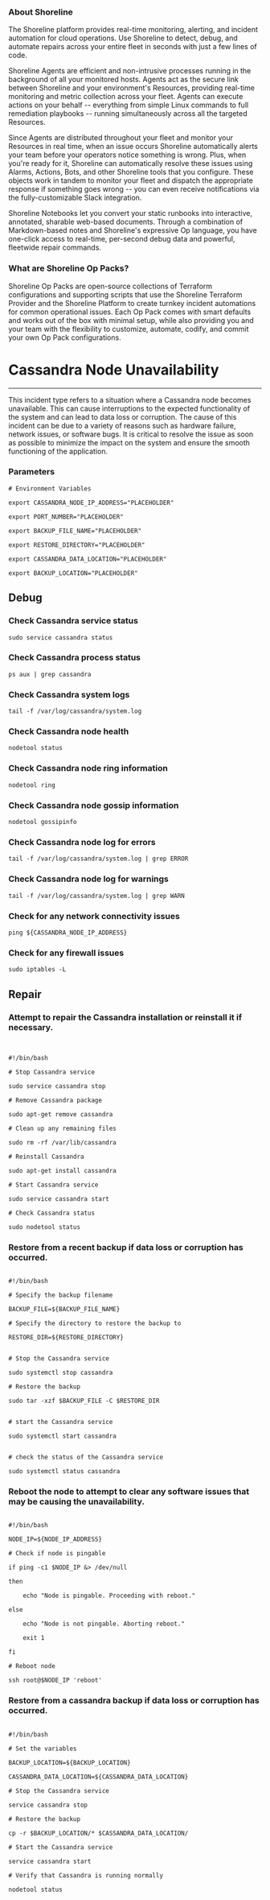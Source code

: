 
### About Shoreline
The Shoreline platform provides real-time monitoring, alerting, and incident automation for cloud operations. Use Shoreline to detect, debug, and automate repairs across your entire fleet in seconds with just a few lines of code.

Shoreline Agents are efficient and non-intrusive processes running in the background of all your monitored hosts. Agents act as the secure link between Shoreline and your environment's Resources, providing real-time monitoring and metric collection across your fleet. Agents can execute actions on your behalf -- everything from simple Linux commands to full remediation playbooks -- running simultaneously across all the targeted Resources.

Since Agents are distributed throughout your fleet and monitor your Resources in real time, when an issue occurs Shoreline automatically alerts your team before your operators notice something is wrong. Plus, when you're ready for it, Shoreline can automatically resolve these issues using Alarms, Actions, Bots, and other Shoreline tools that you configure. These objects work in tandem to monitor your fleet and dispatch the appropriate response if something goes wrong -- you can even receive notifications via the fully-customizable Slack integration.

Shoreline Notebooks let you convert your static runbooks into interactive, annotated, sharable web-based documents. Through a combination of Markdown-based notes and Shoreline's expressive Op language, you have one-click access to real-time, per-second debug data and powerful, fleetwide repair commands.

### What are Shoreline Op Packs?
Shoreline Op Packs are open-source collections of Terraform configurations and supporting scripts that use the Shoreline Terraform Provider and the Shoreline Platform to create turnkey incident automations for common operational issues. Each Op Pack comes with smart defaults and works out of the box with minimal setup, while also providing you and your team with the flexibility to customize, automate, codify, and commit your own Op Pack configurations.

# Cassandra Node Unavailability
---

This incident type refers to a situation where a Cassandra node becomes unavailable. This can cause interruptions to the expected functionality of the system and can lead to data loss or corruption. The cause of this incident can be due to a variety of reasons such as hardware failure, network issues, or software bugs. It is critical to resolve the issue as soon as possible to minimize the impact on the system and ensure the smooth functioning of the application.

### Parameters
```shell
# Environment Variables

export CASSANDRA_NODE_IP_ADDRESS="PLACEHOLDER"

export PORT_NUMBER="PLACEHOLDER"

export BACKUP_FILE_NAME="PLACEHOLDER"

export RESTORE_DIRECTORY="PLACEHOLDER"

export CASSANDRA_DATA_LOCATION="PLACEHOLDER"

export BACKUP_LOCATION="PLACEHOLDER"
```

## Debug

### Check Cassandra service status
```shell
sudo service cassandra status
```

### Check Cassandra process status
```shell
ps aux | grep cassandra
```

### Check Cassandra system logs
```shell
tail -f /var/log/cassandra/system.log
```

### Check Cassandra node health
```shell
nodetool status
```

### Check Cassandra node ring information
```shell
nodetool ring
```

### Check Cassandra node gossip information
```shell
nodetool gossipinfo
```

### Check Cassandra node log for errors
```shell
tail -f /var/log/cassandra/system.log | grep ERROR
```

### Check Cassandra node log for warnings
```shell
tail -f /var/log/cassandra/system.log | grep WARN
```

### Check for any network connectivity issues
```shell
ping ${CASSANDRA_NODE_IP_ADDRESS}
```

### Check for any firewall issues
```shell
sudo iptables -L
```

## Repair

### Attempt to repair the Cassandra installation or reinstall it if necessary.
```shell


#!/bin/bash

# Stop Cassandra service

sudo service cassandra stop

# Remove Cassandra package

sudo apt-get remove cassandra

# Clean up any remaining files

sudo rm -rf /var/lib/cassandra

# Reinstall Cassandra

sudo apt-get install cassandra

# Start Cassandra service

sudo service cassandra start

# Check Cassandra status

sudo nodetool status

```

### Restore from a recent backup if data loss or corruption has occurred.
```shell

#!/bin/bash

# Specify the backup filename

BACKUP_FILE=${BACKUP_FILE_NAME}

# Specify the directory to restore the backup to

RESTORE_DIR=${RESTORE_DIRECTORY}


# Stop the Cassandra service

sudo systemctl stop cassandra

# Restore the backup

sudo tar -xzf $BACKUP_FILE -C $RESTORE_DIR


# start the Cassandra service

sudo systemctl start cassandra


# check the status of the Cassandra service

sudo systemctl status cassandra

```

### Reboot the node to attempt to clear any software issues that may be causing the unavailability.
```shell

#!/bin/bash

NODE_IP=${NODE_IP_ADDRESS}

# Check if node is pingable

if ping -c1 $NODE_IP &> /dev/null

then

    echo "Node is pingable. Proceeding with reboot."

else

    echo "Node is not pingable. Aborting reboot."

    exit 1

fi

# Reboot node

ssh root@$NODE_IP 'reboot'

```

### Restore from a cassandra backup if data loss or corruption has occurred.
```shell

#!/bin/bash

# Set the variables

BACKUP_LOCATION=${BACKUP_LOCATION}

CASSANDRA_DATA_LOCATION=${CASSANDRA_DATA_LOCATION}

# Stop the Cassandra service

service cassandra stop

# Restore the backup

cp -r $BACKUP_LOCATION/* $CASSANDRA_DATA_LOCATION/

# Start the Cassandra service

service cassandra start

# Verify that Cassandra is running normally

nodetool status

```
